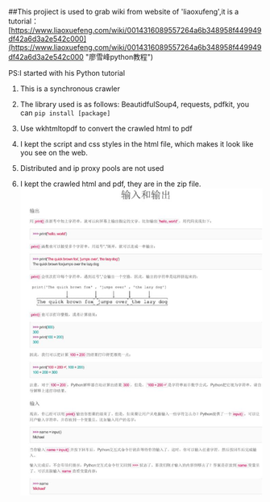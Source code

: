 ##This projiect is used to grab wiki from website of 'liaoxufeng',it is a tutorial：[https://www.liaoxuefeng.com/wiki/0014316089557264a6b348958f449949df42a6d3a2e542c000](https://www.liaoxuefeng.com/wiki/0014316089557264a6b348958f449949df42a6d3a2e542c000 "廖雪峰python教程")

PS:I started with his Python tutorial

1.  This is a synchronous crawler

2. The library used is as follows: BeautidfulSoup4, requests, pdfkit, you can `pip install [package]`

3. Use wkhtmltopdf to convert the crawled html to pdf

4. I kept the script and css styles in the html file, which makes it look like you see on the web.

3. Distributed and ip proxy pools are not used

5.  I kept the crawled html and pdf, they are in the zip file.
![](./book.JPG)